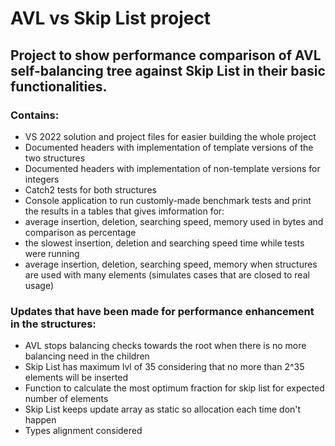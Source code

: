 # AVL vs Skip List project

## Project to show performance comparison of AVL self-balancing tree against Skip List in their basic functionalities.

### Contains:
- VS 2022 solution and project files for easier building the whole project
- Documented headers with implementation of template versions of the two structures
- Documented headers with implementation of non-template versions for integers
- Catch2 tests for both structures
- Console application to run customly-made benchmark tests and print the results in a tables that gives imformation for:
 - average insertion, deletion, searching speed, memory used in bytes and comparison as percentage 
 - the slowest insertion, deletion and searching speed time while tests were running
 - average insertion, deletion, searching speed, memory  when structures are used with many elements (simulates cases that are closed to real usage)


### Updates that have been made for performance enhancement in the structures:
- AVL stops balancing checks towards the root when there is no more balancing need in the children
- Skip List has maximum lvl of 35 considering that no more than 2^35 elements will be inserted
- Function to calculate the most optimum fraction for skip list for expected number of elements
- Skip List keeps update array as static so allocation each time don't happen
- Types alignment considered
